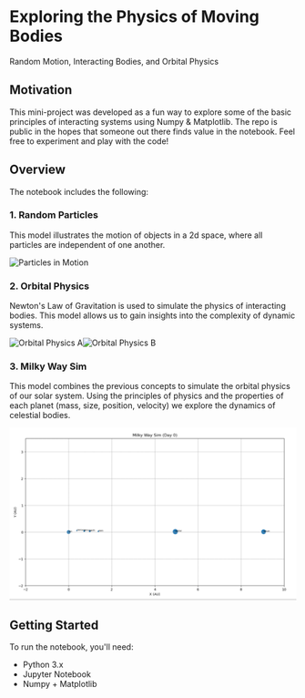 # Exploring the Physics of Moving Bodies
Random Motion, Interacting Bodies, and Orbital Physics

## Motivation

This mini-project was developed as a fun way to explore some of the basic principles of interacting systems using Numpy & Matplotlib. The repo is public in the hopes that someone out there finds value in the notebook. Feel free to experiment and play with the code!

## Overview

The notebook includes the following:

### 1. Random Particles
This model illustrates the motion of objects in a 2d space, where all particles are independent of one another. 

<img src="animations/ani1.gif" alt="Particles in Motion" width="500">

### 2. Orbital Physics
Newton's Law of Gravitation is used to simulate the physics of interacting bodies. This model allows us to gain insights into the complexity of dynamic systems.

<img src="animations/ani2a.gif" alt="Orbital Physics A" width="800"><img src="animations/ani2b.gif" alt="Orbital Physics B" width="800">

### 3. Milky Way Sim
This model combines the previous concepts to simulate the orbital physics of our solar system. Using the principles of physics and the properties of each planet (mass, size, position, velocity) we explore the dynamics of celestial bodies.

<img src="animations/ani3.gif" alt="Milky Way" width="800">

## Getting Started

To run the notebook, you'll need:

- Python 3.x
- Jupyter Notebook
- Numpy + Matplotlib

